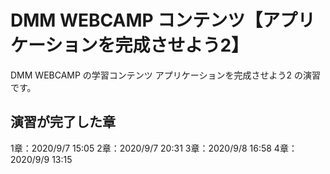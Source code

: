 # DMM WEBCAMP コンテンツ【アプリケーションを完成させよう2】

DMM WEBCAMP の学習コンテンツ アプリケーションを完成させよう2 の演習です。


## 演習が完了した章

1章：2020/9/7 15:05
2章：2020/9/7 20:31
3章：2020/9/8 16:58
4章：2020/9/9 13:15